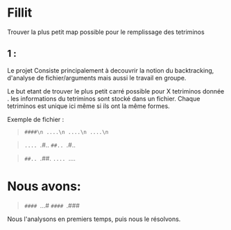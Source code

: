 # Fillit
Trouver la plus petit map possible pour le remplissage des tetriminos

## 1 :
Le projet Consiste principalement à decouvrir la notion du backtracking, d'analyse de fichier/arguments mais aussi le travail
en groupe.

Le but etant de trouver le plus petit carré possible pour X tetriminos donnée .
les informations du tetriminos sont stocké dans un fichier.
Chaque tetriminos est unique ici même si ils ont la même formes.

Exemple de fichier :
>`####\n
....\n
....\n
....\n`
  
>`....
>`.#..
>`##..
>`.#..

>`##..
>`.##.
>`....
>`....

  # Nous avons:
  
>`####
>`...#
>`####
>`.###

Nous l'analysons en premiers temps, puis nous le résolvons.
